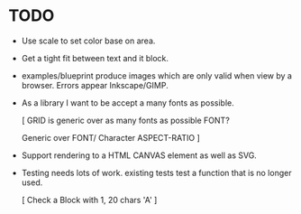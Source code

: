 # TODO

* Use scale to set color base on area.

* Get a tight fit between text and it block.

* examples/blueprint produce images which are only valid when view by a browser. Errors appear Inkscape/GIMP.

* As a library I want to be accept a many fonts as possible.

  [
    GRID is generic over as many fonts as possible FONT?

    Generic over FONT/ Character ASPECT-RATIO
  ]

* Support rendering to a HTML CANVAS element as well as SVG.

* Testing needs lots of work.
  existing tests test a function that is no longer used.

   [ Check a Block with 1, 20 chars 'A' ]